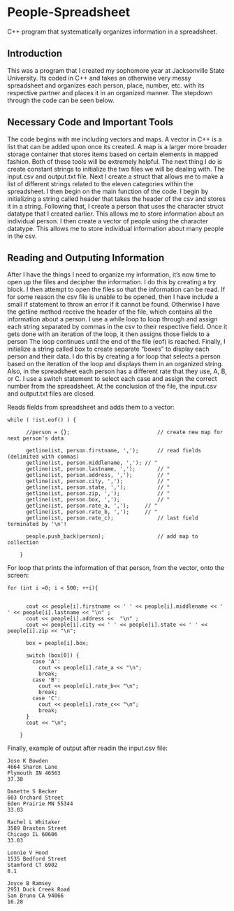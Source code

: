 # People-Spreadsheet
C++ program that systematically organizes information in a spreadsheet. 

## Introduction
  This was a program that I created my sophomore year at Jacksonville State University. Its coded in C++ and takes an otherwise very messy spreadsheet and organizes each person, place, number, etc. with its respective partner and places it in an organized manner. The stepdown through the code can be seen below.
  
## Necessary Code and Important Tools
  The code begins with me including vectors and maps. A vector in C++ is a list that can be added upon once its created. A map is a larger more broader storage container that stores items based on certain elements in mapped fashion. Both of these tools will be extremely helpful. The next thing I do is create constant strings to initialize the two files we will be dealing with. The input.csv and output.txt file. Next I create a struct that allows me to make a list of different strings related to the eleven categories within the spreadsheet. I then begin on the main function of the code. I begin by initializing a string called header that takes the header of the csv and stores it in a string. Following that, I create a person that uses the character struct datatype that I created earlier. This allows me to store information about an individual person. I then create a vector of people using the character datatype. This allows me to store individual information about many people in the csv.
  
## Reading and Outputing Information
  After I have the things I need to organize my information, it’s now time to open up the files and decipher the information. I do this by creating a try block. I then attempt to open the files so that the information can be read. If for some reason the csv file is unable to be opened, then I have include a small if statement to throw an error if it cannot be found. Otherwise I have the getline method receive the header of the file, which contains all the information about a person. I use a while loop to loop through and assign each string separated by commas in the csv to their respective field. Once it gets done with an iteration of the loop, it then assigns those fields to a person The loop continues until the end of the file (eof) is reached. Finally, I initialize a string called box to create separate “boxes” to display each person and their data. I do this by creating a for loop that selects a person based on the iteration of the loop and displays them in an organized string. Also, in the spreadsheet each person has a different rate that they use, A, B, or C. I use a switch statement to select each case and assign the correct number from the spreadsheet. At the conclusion of the file, the input.csv and output.txt files are closed. 
  
Reads fields from spreadsheet and adds them to a vector:

    while ( !ist.eof() ) {

          //person = {};							// create new map for next person's data

          getline(ist, person.firstname, ',');		// read fields (delimited with commas)
          getline(ist, person.middlename, ',');	// "
          getline(ist, person.lastname, ',');		// "
          getline(ist, person.address, ',');		// "
          getline(ist, person.city, ',');			// "
          getline(ist, person.state, ',');			// "
          getline(ist, person.zip, ',');			// "
          getline(ist, person.box, ',');			// "
          getline(ist, person.rate_a, ',');		// "
          getline(ist, person.rate_b, ',');		// "
          getline(ist, person.rate_c);				// last field terminated by '\n'!

          people.push_back(person);					// add map to collection

        }
For loop that prints the information of that person, from the vector, onto the screen:

    for (int i =0; i < 500; ++i){


          cout << people[i].firstname << ' ' << people[i].middlename << ' ' << people[i].lastname << "\n" ;
          cout << people[i].address <<  "\n" ;
          cout << people[i].city << ' ' << people[i].state << ' ' << people[i].zip << "\n";

          box = people[i].box;

          switch (box[0]) {
            case 'A': 
              cout << people[i].rate_a << "\n";
              break;
            case 'B': 
              cout << people[i].rate_b<< "\n";
              break;
            case 'C': 
              cout << people[i].rate_c<< "\n";
              break;
          }
          cout << "\n";

        }
Finally, example of output after readin the input.csv file:

    Jose K Bowden
    4664 Sharon Lane
    Plymouth IN 46563
    37.38

    Danette S Becker
    603 Orchard Street
    Eden Prairie MN 55344
    33.03

    Rachel L Whitaker
    3589 Braxton Street
    Chicago IL 60606
    33.03

    Lonnie V Hood
    1535 Bedford Street
    Stamford CT 6902
    8.1

    Joyce B Ramsey
    2951 Duck Creek Road
    San Bruno CA 94066
    16.28
